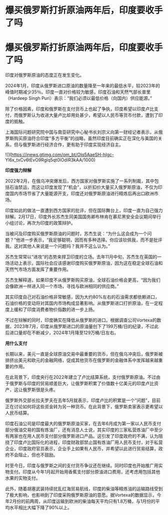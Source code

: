 # 爆买俄罗斯打折原油两年后，印度要收手了吗

# 爆买俄罗斯打折原油两年后，印度要收手了吗

印度对俄罗斯原油的态度正在发生变化。

2024年1月，印度从俄罗斯进口原油的数量降至一年来的最低水平，较2023年的峰值时期减少35％。印度一直对价格较为敏感，印度石油和天然气部长普里（Hardeep
Singh Puri）表示：“我们必须以最低价格（向国内）供应能源。”

除了价格因素，印度和俄罗斯在支付货币上也起了争执，印度希望以印度卢比支付，而俄罗斯认为收进大量卢比却用处甚少，希望以人民币等货币付款，遭到了印度的抵触。

上海国际问题研究院中国与南亚研究中心秘书长刘宗义向第一财经记者表示，从俄罗斯购买原油符合印度“多方平衡”的战略，虽然印度目前确实正在深化与美国的关系，但与俄罗斯进行经济合作，更有助于印度实现经济自主。

![](https://inews.gtimg.com/om_bt/Olq5AaeSH-hIgc-
Yl6x_txCv6tEvO9Rglq5qt0lOdIR3kAA/1000)

**印度强力辩解**

2022年2月，在俄乌冲突爆发后，西方国家对俄罗斯实施了一系列制裁，其中包括石油禁运，而这让印度发现了“机会”，以折扣价大量买入俄罗斯原油，不仅为印度国内市场节省了大量能源开支，印度还对俄罗斯原油进行精炼后再出口欧洲市场。

印度如此的做法一直遭到西方国家的批评，但在国际舞台上，印度一直为自己强力辩解。2月17日，印度外长苏杰生同美国国务卿布林肯在慕尼黑安全会议期间举行小组讨论，再次为印度的政策辩护。

当被问及印度购买俄罗斯原油的问题时，苏杰生说：“为什么这会成为一个问题？”他进一步表示，“我足够聪明，因而有多种选择。你应该钦佩我，而不是批评我。这对其他人来说是一个问题吗？我并不这么认为。”

苏杰生常常以“进攻”的态势来捍卫印度的立场。去年11月中旬，苏杰生在英国的一场活动上表示，国际社会应该感谢印度购买俄罗斯原油，因为这在稳定全球石油和天然气市场方面发挥了重要作用。

苏杰生解释道，如果印度不从俄罗斯购买原油，全球石油价格会更高，“因为我们会像欧洲一样进入同一个市场，寻找与欧洲相同的供应商。”

其实印度自己对石油价格非常敏感，因为大约80%左右的石油需求都依赖进口，石油价格的变动将对其国内市场构成显著影响。从俄罗斯进口打折原油，在一定程度上缓和了印度消费者物价指数的进一步上扬。

不过在辩解的同时，印度确实在降低从俄罗斯的进口。根据调查公司Vortexa的数据，2023年7月，印度从俄罗斯进口的原油量创下了199万桶/日的纪录，不过此后进口量却在不断减少，2024年1月降至129万桶/日左右。

**用什么支付**

长期以来，美元一直是全球原油交易中最重要的货币，但在俄乌冲突后，俄罗斯被排挤出美元和欧元的金融网络，促成其他货币在俄罗斯的金融体系中发挥越来越重要的作用。

在此背景下，印度央行在2022年建立了卢比结算系统，支付俄罗斯原油。不过由于俄罗斯与印度的贸易顺差巨大，让俄罗斯积累了价值数十亿美元的印度卢比资产，这让俄罗斯很是头疼。

俄罗斯外交部长拉夫罗夫在去年5月就表示，印度卢比的积累是一个“问题”，目前正在讨论如何将这些资金转为另一种货币。在此背景下，俄罗斯卖家表示更希望以人民币结算。

印度石油公司是印度最大的俄罗斯原油买家，在去年6月成为第一家以人民币支付部分俄油交易的国有炼油厂，还有消息人士说，其实印度的三家私营炼油厂中至少有两家也在用人民币支付部分俄罗斯进口产品。这引发了印度政府的不满，认为阻挠了印度卢比国际化的进程，印度财政部禁止国有炼油厂用人民币支付，对于私营企业，印度政府官员表示，企业手上如果有人民币，并希望以此进行贸易结算，政府不会阻止，但也不鼓励。

时至今日，印度与俄罗斯之间的支付货币争议还在继续。同时印度也开始推广用实物支付。印度从今年1月起开始用香蕉支付部分原油进口费用，还考虑用包括其他水果的实物支付。

此外，随着胡塞武装持续扰乱红海贸易航线，印度的柴油等精炼油的运输路线受到了极大影响，也影响到了印度采购俄罗斯原油的意愿。据Vortexa的数据显示，今年2月份的前两周，从印度运输到欧洲的柴油每天平均只有1.8万桶，与1月份的平均水平相比大幅下降了90%以上。

